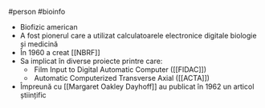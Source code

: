 #person #bioinfo 
- Biofizic american
- A fost pionerul care a utilizat calculatoarele electronice digitale biologie și medicină
- În 1960 a creat [[NBRF]]
- Sa implicat în diverse proiecte printre care:
	-  Film Input to Digital Automatic Computer ([[FIDAC]])
	-  Automatic Computerized Transverse Axial ([[ACTA]])
- Împreună cu [[Margaret Oakley Dayhoff]] au publicat în 1962 un articol științific